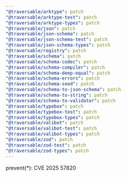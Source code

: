 ```yaml
---
"@traversable/arktype": patch
"@traversable/arktype-test": patch
"@traversable/arktype-types": patch
"@traversable/json": patch
"@traversable/json-schema": patch
"@traversable/json-schema-test": patch
"@traversable/json-schema-types": patch
"@traversable/registry": patch
"@traversable/schema": patch
"@traversable/schema-codec": patch
"@traversable/schema-compiler": patch
"@traversable/schema-deep-equal": patch
"@traversable/schema-errors": patch
"@traversable/schema-seed": patch
"@traversable/schema-to-json-schema": patch
"@traversable/schema-to-string": patch
"@traversable/schema-to-validator": patch
"@traversable/typebox": patch
"@traversable/typebox-test": patch
"@traversable/typebox-types": patch
"@traversable/valibot": patch
"@traversable/valibot-test": patch
"@traversable/valibot-types": patch
"@traversable/zod": patch
"@traversable/zod-test": patch
"@traversable/zod-types": patch
---
```


prevent(*): CVE 2025 57820

